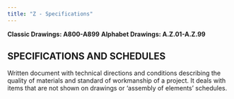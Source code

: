 ```yaml
---
title: "Z - Specifications"
---
```

**Classic Drawings: A800-A899**
**Alphabet Drawings: A.Z.01-A.Z.99**
## SPECIFICATIONS AND SCHEDULES

Written document with technical directions and conditions describing the quality of materials and standard of workmanship of a project. It deals with items that are not shown on drawings or ‘assembly of elements’ schedules.